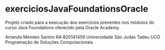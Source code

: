 # exerciciosJavaFoundationsOracle
Projeto criado para a execução dos exercícios presentes nos módulos do curso Java Foundations oferecido pela Oracle Academy

Amanda Mendes Santos RA:820141459
Universidade São Judas Tadeu
UCD Programação de Soluções Computacionais
